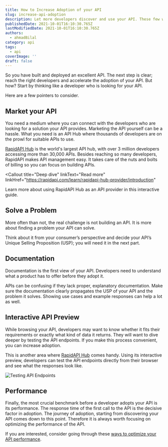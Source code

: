 ```yaml
---
title: How to Increase Adoption of your API
slug: increase-api-adoption
description: Let more developers discover and use your API. These few ways can increase API adoption.
publishedDate: 2021-10-01T16:10:30.765Z
lastModifiedDate: 2021-10-01T16:10:30.765Z
authors:
  - ahmadBilal
category: api
tags:
  - api
coverImage: ''
draft: false
---
```


<Lead>
So you have built and deployed an excellent API. The next step is clear; reach the right developers and accelerate the adoption of your API. But how? Start by thinking like a developer who is looking for your API.
</Lead>

Here are a few pointers to consider.

## Market your API

You need a medium where you can connect with the developers who are looking for a solution your API provides. Marketing the API yourself can be a hassle. What you need is an API Hub where thousands of developers are on the prowl for suitable APIs to use.

[RapidAPI Hub](https://RapidAPI.com/hub?utm_source=RapidAPI.com/guides&utm_medium=DevRel&utm_campaign=DevRel) is the world's largest API hub, with over 3 million developers accessing more than 30,000 APIs. Besides reaching so many developers, RapidAPI makes API management easy. It takes care of the nuts and bolts of billing so you can focus on building APIs.

<Callout
  title="Deep dive"
  linkText="Read more"
  linkHref="https://rapidapi.com/learn/rapidapi-hub-provider/introduction"
>
  Learn more about using RapidAPI Hub as an API provider in this interactive guide.
</Callout>

## Solve a Problem

More often than not, the real challenge is not building an API. It is more about finding a problem your API can solve.

Think about it from your consumer’s perspective and decide your API’s Unique Selling Proposition (USP); you will need it in the next part.

## Documentation

Documentation is the first view of your API. Developers need to understand what a product has to offer before they adopt it.

APIs can be confusing if they lack proper, explanatory documentation. Make sure the documentation clearly propagates the USP of your API and the problem it solves. Showing use cases and example responses can help a lot as well.

## Interactive API Preview

While browsing your API, developers may want to know whether it fits their requirements or exactly what kind of data it returns. They will want to dive deeper by testing the API endpoints. If you make this process convenient, you can increase adoption.

This is another area where [RapidAPI Hub](https://RapidAPI.com/hub?utm_source=RapidAPI.com/guides&utm_medium=DevRel&utm_campaign=DevRel) comes handy. Using its interactive preview, developers can test the API endpoints directly from their browser and see what the responses look like.

![Testing API Endpoints](https://raw.githubusercontent.com/RapidAPI/DevRel-Stack-Data/production/guides/posts/increase-api-adoption/images/endpoints.jpg)

## Performance

Finally, the most crucial benchmark before a developer adopts your API is its performance. The response time of the first call to the API is the decisive factor in adoption. The journey of adoption, starting from discovering your API comes down to this point. Therefore it is always worth focusing on optimizing the performance of the API.

If you are interested, consider going through these [ways to optimize your API performance](https://rapidapi.com/guides/optimize-api).
